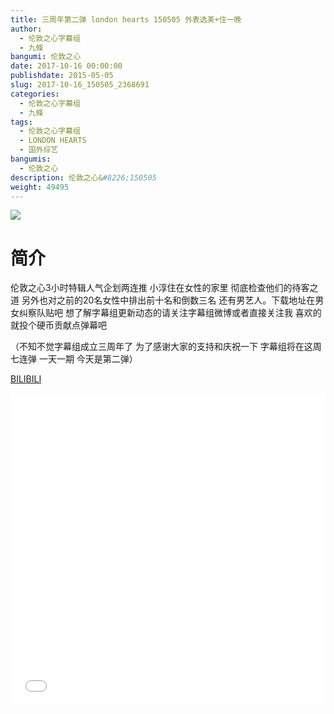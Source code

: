 ```yaml
---
title: 三周年第二弹 london hearts 150505 外表选美+住一晚
author: 
  - 伦敦之心字幕组
  - 九條
bangumi: 伦敦之心
date: 2017-10-16 00:00:00
publishdate: 2015-05-05
slug: 2017-10-16_150505_2368691
categories: 
  - 伦敦之心字幕组
  - 九條
tags: 
  - 伦敦之心字幕组
  - LONDON HEARTS
  - 国外综艺
bangumis: 
  - 伦敦之心
description: 伦敦之心&#8226;150505
weight: 49495
---
```


![](https://i.imgur.com/XuP5mIE.jpg)

# 简介  
伦敦之心3小时特辑人气企划两连推 小淳住在女性的家里 彻底检查他们的待客之道 另外也对之前的20名女性中排出前十名和倒数三名 还有男艺人。下载地址在男女纠察队贴吧 想了解字幕组更新动态的请关注字幕组微博或者直接关注我 喜欢的就投个硬币贡献点弹幕吧
（不知不觉字幕组成立三周年了 为了感谢大家的支持和庆祝一下 字幕组将在这周七连弹 一天一期 今天是第二弹）

  [BILIBILI](https://www.bilibili.com/video/av2368691/)


  <iframe src="//www.bilibili.com/html/html5player.html?cid=3703128&aid=2368691" width="100%" height="500" frameborder="0" allowfullscreen="allowfullscreen"></iframe>
